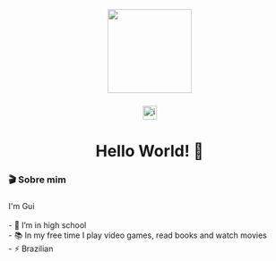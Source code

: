 <div align="center">
  <img height="150" src="https://i.gifer.com/origin/07/0756824657c8688f969e87840a4f91ad_w200.gif"  />
</div>

###

<div align="center">
  <a href="https://www.instagram.com/euiguilherme/" target="_blank">
    <img src="https://img.shields.io/static/v1?message=Instagram&logo=instagram&label=&color=E4405F&logoColor=white&labelColor=&style=for-the-badge" height="25" alt="instagram logo"  />
  </a>
</div>

###

<h1 align="center">Hello World! 👾</h1>

###

<h3 align="left">🎬  Sobre mim</h3>

###

<p align="left">I'm Gui<br><br>- 🔭 I’m in high school<br>- 📚 In my free time I play video games, read books and watch movies<br>- ⚡ Brazilian</p>

###
